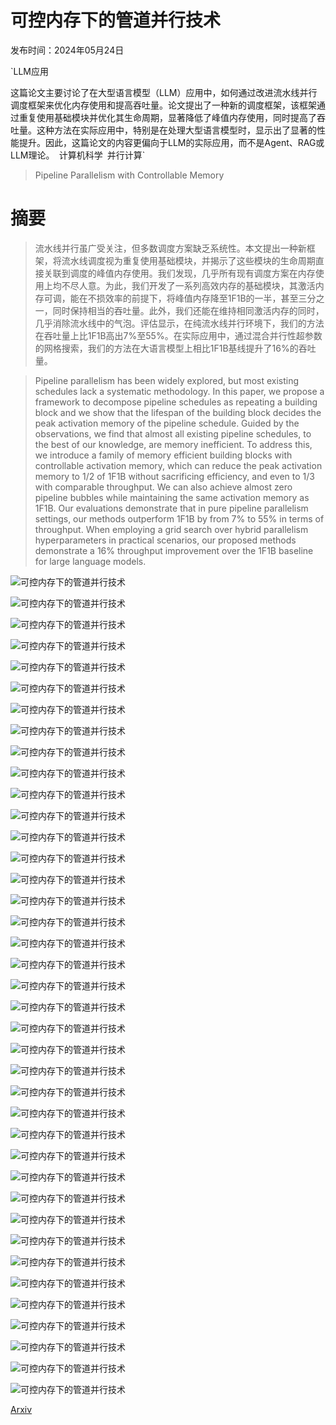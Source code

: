 # 可控内存下的管道并行技术

发布时间：2024年05月24日

`LLM应用

这篇论文主要讨论了在大型语言模型（LLM）应用中，如何通过改进流水线并行调度框架来优化内存使用和提高吞吐量。论文提出了一种新的调度框架，该框架通过重复使用基础模块并优化其生命周期，显著降低了峰值内存使用，同时提高了吞吐量。这种方法在实际应用中，特别是在处理大型语言模型时，显示出了显著的性能提升。因此，这篇论文的内容更偏向于LLM的实际应用，而不是Agent、RAG或LLM理论。` `计算机科学` `并行计算`

> Pipeline Parallelism with Controllable Memory

# 摘要

> 流水线并行虽广受关注，但多数调度方案缺乏系统性。本文提出一种新框架，将流水线调度视为重复使用基础模块，并揭示了这些模块的生命周期直接关联到调度的峰值内存使用。我们发现，几乎所有现有调度方案在内存使用上均不尽人意。为此，我们开发了一系列高效内存的基础模块，其激活内存可调，能在不损效率的前提下，将峰值内存降至1F1B的一半，甚至三分之一，同时保持相当的吞吐量。此外，我们还能在维持相同激活内存的同时，几乎消除流水线中的气泡。评估显示，在纯流水线并行环境下，我们的方法在吞吐量上比1F1B高出7%至55%。在实际应用中，通过混合并行性超参数的网格搜索，我们的方法在大语言模型上相比1F1B基线提升了16%的吞吐量。

> Pipeline parallelism has been widely explored, but most existing schedules lack a systematic methodology. In this paper, we propose a framework to decompose pipeline schedules as repeating a building block and we show that the lifespan of the building block decides the peak activation memory of the pipeline schedule. Guided by the observations, we find that almost all existing pipeline schedules, to the best of our knowledge, are memory inefficient. To address this, we introduce a family of memory efficient building blocks with controllable activation memory, which can reduce the peak activation memory to 1/2 of 1F1B without sacrificing efficiency, and even to 1/3 with comparable throughput. We can also achieve almost zero pipeline bubbles while maintaining the same activation memory as 1F1B. Our evaluations demonstrate that in pure pipeline parallelism settings, our methods outperform 1F1B by from 7% to 55% in terms of throughput. When employing a grid search over hybrid parallelism hyperparameters in practical scenarios, our proposed methods demonstrate a 16% throughput improvement over the 1F1B baseline for large language models.

![可控内存下的管道并行技术](../../../paper_images/2405.15362/x1.png)

![可控内存下的管道并行技术](../../../paper_images/2405.15362/x2.png)

![可控内存下的管道并行技术](../../../paper_images/2405.15362/x3.png)

![可控内存下的管道并行技术](../../../paper_images/2405.15362/x4.png)

![可控内存下的管道并行技术](../../../paper_images/2405.15362/x5.png)

![可控内存下的管道并行技术](../../../paper_images/2405.15362/x6.png)

![可控内存下的管道并行技术](../../../paper_images/2405.15362/x7.png)

![可控内存下的管道并行技术](../../../paper_images/2405.15362/x8.png)

![可控内存下的管道并行技术](../../../paper_images/2405.15362/x9.png)

![可控内存下的管道并行技术](../../../paper_images/2405.15362/x10.png)

![可控内存下的管道并行技术](../../../paper_images/2405.15362/x11.png)

![可控内存下的管道并行技术](../../../paper_images/2405.15362/x12.png)

![可控内存下的管道并行技术](../../../paper_images/2405.15362/x13.png)

![可控内存下的管道并行技术](../../../paper_images/2405.15362/x14.png)

![可控内存下的管道并行技术](../../../paper_images/2405.15362/x15.png)

![可控内存下的管道并行技术](../../../paper_images/2405.15362/x16.png)

![可控内存下的管道并行技术](../../../paper_images/2405.15362/x17.png)

![可控内存下的管道并行技术](../../../paper_images/2405.15362/x18.png)

![可控内存下的管道并行技术](../../../paper_images/2405.15362/x19.png)

![可控内存下的管道并行技术](../../../paper_images/2405.15362/x20.png)

![可控内存下的管道并行技术](../../../paper_images/2405.15362/x21.png)

![可控内存下的管道并行技术](../../../paper_images/2405.15362/x22.png)

![可控内存下的管道并行技术](../../../paper_images/2405.15362/x23.png)

![可控内存下的管道并行技术](../../../paper_images/2405.15362/x24.png)

![可控内存下的管道并行技术](../../../paper_images/2405.15362/x25.png)

![可控内存下的管道并行技术](../../../paper_images/2405.15362/x26.png)

![可控内存下的管道并行技术](../../../paper_images/2405.15362/x27.png)

![可控内存下的管道并行技术](../../../paper_images/2405.15362/x28.png)

![可控内存下的管道并行技术](../../../paper_images/2405.15362/x29.png)

![可控内存下的管道并行技术](../../../paper_images/2405.15362/x30.png)

![可控内存下的管道并行技术](../../../paper_images/2405.15362/x31.png)

![可控内存下的管道并行技术](../../../paper_images/2405.15362/x32.png)

![可控内存下的管道并行技术](../../../paper_images/2405.15362/x33.png)

![可控内存下的管道并行技术](../../../paper_images/2405.15362/x34.png)

![可控内存下的管道并行技术](../../../paper_images/2405.15362/x35.png)

![可控内存下的管道并行技术](../../../paper_images/2405.15362/x36.png)

![可控内存下的管道并行技术](../../../paper_images/2405.15362/x37.png)

![可控内存下的管道并行技术](../../../paper_images/2405.15362/x38.png)

![可控内存下的管道并行技术](../../../paper_images/2405.15362/x39.png)

[Arxiv](https://arxiv.org/abs/2405.15362)